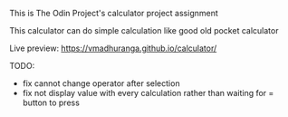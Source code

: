 This is The Odin Project's calculator project assignment

This calculator can do simple calculation like good old
pocket calculator

Live preview: https://vmadhuranga.github.io/calculator/

TODO:
- fix cannot change operator after selection
- fix not display value with every calculation rather than 
  waiting for = button to press